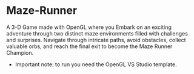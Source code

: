 # Maze-Runner
A 3-D Game made with OpenGL where you Embark on an exciting adventure through two distinct maze environments filled with challenges and surprises. Navigate through intricate paths, avoid obstacles, collect valuable orbs, and reach the final exit to become the Maze Runner Champion.
- Important note: to run you need the OpenGL VS Studio template.